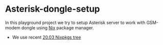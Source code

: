 Asterisk-dongle-setup
=====================

In this playground project we try to setup Asterisk server to work with
GSM-modem dongle using [Nix](https://nixos.org) package manager.

* We use recent
  [20.03 Nixpkgs tree](https://github.com/NixOS/nixpkgs/tree/076c67fdea6d0529a568c7d0e0a72e6bc161ecf5/)

